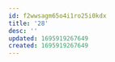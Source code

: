 ```yaml
---
id: f2wwsagm65o4i1ro25i0kdx
title: '28'
desc: ''
updated: 1695919267649
created: 1695919267649
---
```

